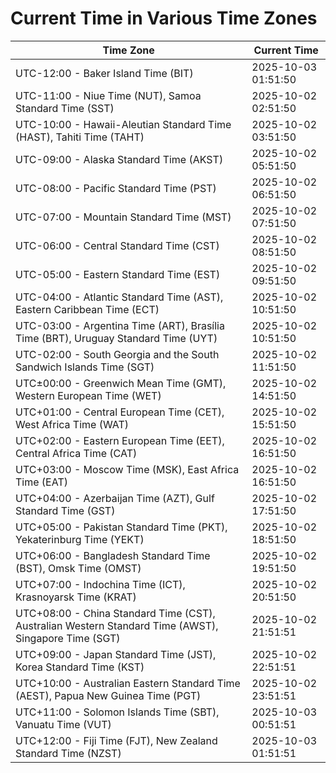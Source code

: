# Current Time in Various Time Zones

| Time Zone | Current Time |
|-----------|--------------|
| UTC-12:00 - Baker Island Time (BIT) | 2025-10-03 01:51:50 |
| UTC-11:00 - Niue Time (NUT), Samoa Standard Time (SST) | 2025-10-02 02:51:50 |
| UTC-10:00 - Hawaii-Aleutian Standard Time (HAST), Tahiti Time (TAHT) | 2025-10-02 03:51:50 |
| UTC-09:00 - Alaska Standard Time (AKST) | 2025-10-02 05:51:50 |
| UTC-08:00 - Pacific Standard Time (PST) | 2025-10-02 06:51:50 |
| UTC-07:00 - Mountain Standard Time (MST) | 2025-10-02 07:51:50 |
| UTC-06:00 - Central Standard Time (CST) | 2025-10-02 08:51:50 |
| UTC-05:00 - Eastern Standard Time (EST) | 2025-10-02 09:51:50 |
| UTC-04:00 - Atlantic Standard Time (AST), Eastern Caribbean Time (ECT) | 2025-10-02 10:51:50 |
| UTC-03:00 - Argentina Time (ART), Brasília Time (BRT), Uruguay Standard Time (UYT) | 2025-10-02 10:51:50 |
| UTC-02:00 - South Georgia and the South Sandwich Islands Time (SGT) | 2025-10-02 11:51:50 |
| UTC±00:00 - Greenwich Mean Time (GMT), Western European Time (WET) | 2025-10-02 14:51:50 |
| UTC+01:00 - Central European Time (CET), West Africa Time (WAT) | 2025-10-02 15:51:50 |
| UTC+02:00 - Eastern European Time (EET), Central Africa Time (CAT) | 2025-10-02 16:51:50 |
| UTC+03:00 - Moscow Time (MSK), East Africa Time (EAT) | 2025-10-02 16:51:50 |
| UTC+04:00 - Azerbaijan Time (AZT), Gulf Standard Time (GST) | 2025-10-02 17:51:50 |
| UTC+05:00 - Pakistan Standard Time (PKT), Yekaterinburg Time (YEKT) | 2025-10-02 18:51:50 |
| UTC+06:00 - Bangladesh Standard Time (BST), Omsk Time (OMST) | 2025-10-02 19:51:50 |
| UTC+07:00 - Indochina Time (ICT), Krasnoyarsk Time (KRAT) | 2025-10-02 20:51:50 |
| UTC+08:00 - China Standard Time (CST), Australian Western Standard Time (AWST), Singapore Time (SGT) | 2025-10-02 21:51:51 |
| UTC+09:00 - Japan Standard Time (JST), Korea Standard Time (KST) | 2025-10-02 22:51:51 |
| UTC+10:00 - Australian Eastern Standard Time (AEST), Papua New Guinea Time (PGT) | 2025-10-02 23:51:51 |
| UTC+11:00 - Solomon Islands Time (SBT), Vanuatu Time (VUT) | 2025-10-03 00:51:51 |
| UTC+12:00 - Fiji Time (FJT), New Zealand Standard Time (NZST) | 2025-10-03 01:51:51 |
